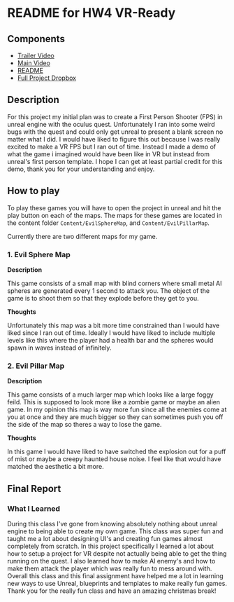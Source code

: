 # README for HW4 VR-Ready


## Components

- [Trailer Video](https://youtu.be/2vD-XjUVEYss)
- [Main Video](https://youtu.be/x_hMY9PZGpQ)
- [README](https://github.com/EthanHolen/HW4-CS310H-docs/blob/main/README.md)
- [Full Project Dropbox](https://www.dropbox.com/sh/3wyodw3bgjmh88u/AABGjsbQM-8657nTW_6Spm-Wa?dl=0)



## Description

For this project my initial plan was to create a First Person Shooter (FPS) in unreal engine with the oculus quest. Unfortunately I ran into some weird bugs with the quest and could only get unreal to present a blank screen no matter what I did. I would have liked to figure this out because I was really excited to make a VR FPS but I ran out of time. Instead I made a demo of what the game i imagined would have been like in VR but instead from unreal's first person template. I hope I can get at least partial credit for this demo, thank you for your understanding and enjoy. 



## How to play

To play these games you will have to open the project in unreal and hit the play button on each of the maps. The maps for these games are located in the content folder `Content/EvilSphereMap`, and `Content/EvilPillarMap`.


Currently there are two different maps for my game.


### 1. Evil Sphere Map
**Description**

This game consists of a small map with blind corners where small metal AI spheres are generated every 1 second to attack you. The object of the game is to shoot them so that they explode before they get to you. 

**Thoughts**

Unfortunately this map was a bit more time constrained than I would have liked since I ran out of time. Ideally I would have liked to include multiple levels like this where the player had a health bar and the spheres would spawn in waves instead of infinitely. 

### 2. Evil Pillar Map

**Description**

This game consists of a much larger map which looks like a large foggy feild. This is supposed to look more like a zombie game or maybe an alien game. In my opinion this map is way more fun since all the enemies come at you at once and they are much bigger so they can sometimes push you off the side of the map so theres a way to lose the game.

**Thoughts**

In this game I would have liked to have switched the explosion out for a puff of mist or maybe a creepy haunted house noise. I feel like that would have matched the aesthetic a bit more. 





## Final Report
### What I Learned

During this class I've gone from knowing absolutely nothing about unreal engine to being able to create my own game. This class was super fun and taught me a lot about designing UI's and creating fun games almost completely from scratch. In this project specifically I learned a lot about how to setup a project for VR despite not actually being able to get the thing running on the quest. I also learned how to make AI enemy's and how to make them attack the player which was really fun to mess around with. Overall this class and this final assignment have helped me a lot in learning new ways to use Unreal, blueprints and templates to make really fun games. Thank you for the really fun class and have an amazing christmas break!
